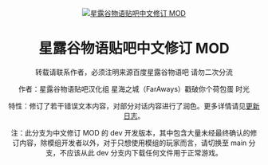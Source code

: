 <p align="center">
  <a href="https://chr.svbbs.club/"><img src="https://img2.imgtp.com/2024/04/29/lozRolKC.webp" alt="星露谷物语贴吧中文修订 MOD"></a>
</p>

<div align="center">

# 星露谷物语贴吧中文修订 MOD

转载请联系作者，必须注明来源百度星露谷物语吧
请勿二次分流


作者：星露谷物语贴吧汉化组 星海之城（FarAways）戳破你个荷包蛋 时光 <br/>

特性：修订了若干错误文本内容，对部分对话内容进行了润色。更多详情请见[更新日志](https://chr.svbbs.club/about/changelog.html)。<br/>

注：此分支为中文修订 MOD 的 dev 开发版本，其中包含大量未经最终确认的修订内容，除模组开发者以外，对于只想使用模组的玩家而言，请切换至 main 分支，不应该从此 dev 分支内下载任何文件用于正常游戏。
